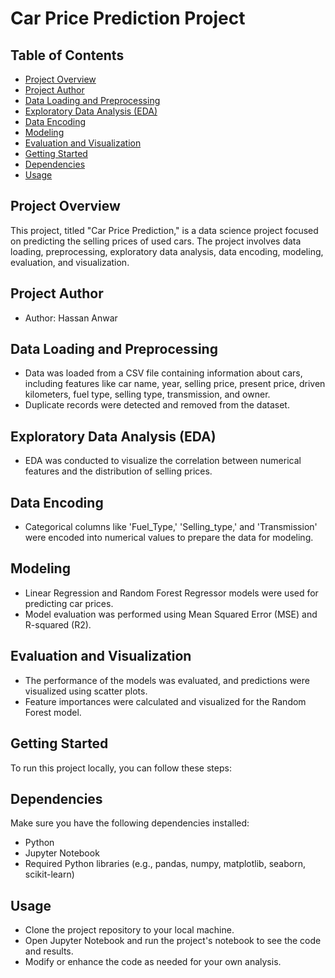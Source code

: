 # Car Price Prediction Project

## Table of Contents
- [Project Overview](#project-overview)
- [Project Author](#project-author)
- [Data Loading and Preprocessing](#data-loading-and-preprocessing)
- [Exploratory Data Analysis (EDA)](#exploratory-data-analysis-eda)
- [Data Encoding](#data-encoding)
- [Modeling](#modeling)
- [Evaluation and Visualization](#evaluation-and-visualization)
- [Getting Started](#getting-started)
- [Dependencies](#dependencies)
- [Usage](#usage)

## Project Overview
This project, titled "Car Price Prediction," is a data science project focused on predicting the selling prices of used cars. The project involves data loading, preprocessing, exploratory data analysis, data encoding, modeling, evaluation, and visualization.

## Project Author
- Author: Hassan Anwar

## Data Loading and Preprocessing
- Data was loaded from a CSV file containing information about cars, including features like car name, year, selling price, present price, driven kilometers, fuel type, selling type, transmission, and owner.
- Duplicate records were detected and removed from the dataset.

## Exploratory Data Analysis (EDA)
- EDA was conducted to visualize the correlation between numerical features and the distribution of selling prices.

## Data Encoding
- Categorical columns like 'Fuel_Type,' 'Selling_type,' and 'Transmission' were encoded into numerical values to prepare the data for modeling.

## Modeling
- Linear Regression and Random Forest Regressor models were used for predicting car prices.
- Model evaluation was performed using Mean Squared Error (MSE) and R-squared (R2).

## Evaluation and Visualization
- The performance of the models was evaluated, and predictions were visualized using scatter plots.
- Feature importances were calculated and visualized for the Random Forest model.

## Getting Started
To run this project locally, you can follow these steps:

## Dependencies
Make sure you have the following dependencies installed:
- Python
- Jupyter Notebook
- Required Python libraries (e.g., pandas, numpy, matplotlib, seaborn, scikit-learn)

## Usage
- Clone the project repository to your local machine.
- Open Jupyter Notebook and run the project's notebook to see the code and results.
- Modify or enhance the code as needed for your own analysis.
